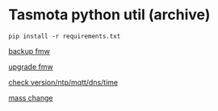# Tasmota python util (archive)

```pip install -r requirements.txt```

[backup fmw](src/backup.py)

[upgrade fmw](src/upgrade.py)

[check version/ntp/mqtt/dns/time](src/check-all.py )

[mass change](src/mass-change.py)
